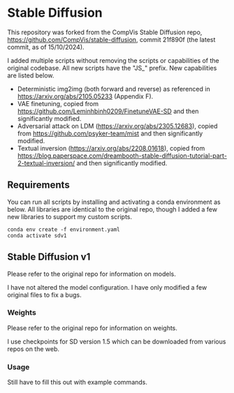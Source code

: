 # Stable Diffusion

This repository was forked from the CompVis Stable Diffusion repo, https://github.com/CompVis/stable-diffusion, commit 21f890f (the latest commit, as of 15/10/2024).

I added multiple scripts without removing the scripts or capabilities of the original codebase. 
All new scripts have the "JS_" prefix. 
New capabilities are listed below.
- Deterministic img2img (both forward and reverse) as referenced in https://arxiv.org/abs/2105.05233 (Appendix F).
- VAE finetuning, copied from https://github.com/Leminhbinh0209/FinetuneVAE-SD and then significantly modified.
- Adversarial attack on LDM (https://arxiv.org/abs/2305.12683), copied from https://github.com/psyker-team/mist and then significantly modified.
- Textual inversion (https://arxiv.org/abs/2208.01618), copied from https://blog.paperspace.com/dreambooth-stable-diffusion-tutorial-part-2-textual-inversion/ and then significantly modified.
  
## Requirements

You can run all scripts by installing and activating a conda environment as below. 
All libraries are identical to the original repo, though I added a few new libraries to support my custom scripts.

```
conda env create -f environment.yaml
conda activate sdv1
```

## Stable Diffusion v1

Please refer to the original repo for information on models. 

I have not altered the model configuration. I have only modified a few original files to fix a bugs.

### Weights

Please refer to the original repo for information on weights.

I use checkpoints for SD version 1.5 which can be downloaded from various repos on the web.

### Usage

Still have to fill this out with example commands.


